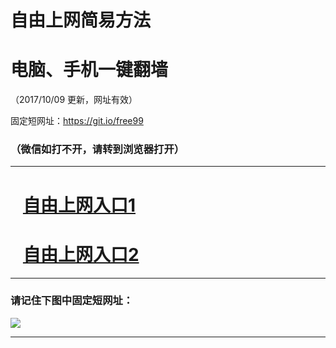 ﻿# 自由上网简易方法

# 电脑、手机一键翻墙

（2017/10/09 更新，网址有效）

固定短网址：https://git.io/free99

### （微信如打不开，请转到浏览器打开）


***





# &nbsp;&nbsp; <a href="http://ft1914210721.fwq-tz-1001.info/fwqtz01.html?t=10090017936 " target="_blank">自由上网入口1</a>
# &nbsp;&nbsp; <a href="http://ft14759987.fwq-tz-1002.info/fwqtz02.html?t=100900120865 " target="_blank">自由上网入口2</a>
***

### 请记住下图中固定短网址：

<img src="https://s3-us-west-2.amazonaws.com/fwq-1001/yjfq-20170905okok.png" /> 


***

